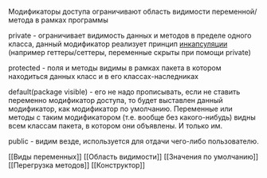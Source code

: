 Модификаторы доступа ограничивают область видимости переменной/метода в рамках программы

private - ограничивает видимость данных и методов в пределе одного класса, данный модификатор реализует принцип [инкапсуляции](Инкапсуляция) (например геттеры/сеттеры, переменные скрыты при помощи private)

protected - поля и методы видимы в рамках пакета в котором находиться данных класс и в его классах-наследниках

default(package visible) - его не надо прописывать, если не ставить переменно модификатор доступа, то будет выставлен данный модификатор, как модификатор по умолчанию. Переменные или методы с таким модификатором (т.е. вообще без какого-нибудь) видны всем классам пакета, в котором они объявлены. И только им.

public - видим везде, используется для отдачи чего-либо пользователю.

[[Виды переменных]]
[[Область видимости]]
[[Значения по умолчанию]]
[[Перегрузка методов]]
[[Конструктор]]